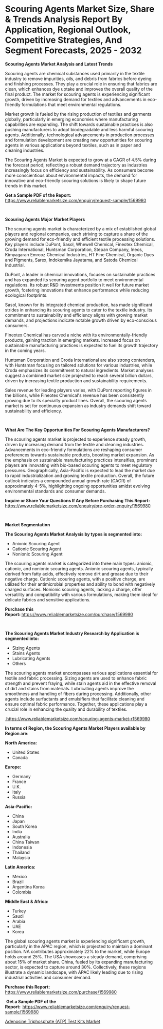 <p><h1>Scouring Agents Market Size, Share & Trends Analysis Report By Application, Regional Outlook, Competitive Strategies, And Segment Forecasts, 2025 - 2032</h1></p><p><strong>Scouring Agents Market Analysis and Latest Trends</strong></p>
<p><p>Scouring agents are chemical substances used primarily in the textile industry to remove impurities, oils, and debris from fabrics before dyeing and finishing processes. They play a crucial role in ensuring that fabrics are clean, which enhances dye uptake and improves the overall quality of the final product. The market for scouring agents is experiencing significant growth, driven by increasing demand for textiles and advancements in eco-friendly formulations that meet environmental regulations.</p><p>Market growth is fueled by the rising production of textiles and garments globally, particularly in emerging economies where manufacturing capabilities are expanding. The shift towards sustainable practices is also pushing manufacturers to adopt biodegradable and less harmful scouring agents. Additionally, technological advancements in production processes and formulation development are creating new opportunities for scouring agents in various applications beyond textiles, such as in paper and cleaning industries.</p><p>The Scouring Agents Market is expected to grow at a CAGR of 4.5% during the forecast period, reflecting a robust demand trajectory as industries increasingly focus on efficiency and sustainability. As consumers become more conscientious about environmental impacts, the demand for innovative and eco-friendly scouring solutions is likely to shape future trends in this market.</p></p>
<p><strong>Get a Sample PDF of the Report:&nbsp;</strong> <a href="https://www.reliablemarketsize.com/enquiry/request-sample/1569980?utm_campaign=3382&utm_medium=2&utm_source=Github&utm_content=ia&utm_term=25032025&utm_id=scouring-agents">https://www.reliablemarketsize.com/enquiry/request-sample/1569980</a></p>
<p>&nbsp;</p>
<p><strong>Scouring Agents Major Market Players</strong></p>
<p><p>The scouring agents market is characterized by a mix of established global players and regional companies, each striving to capture a share of the growing demand for eco-friendly and efficient textile processing solutions. Key players include DuPont, Sasol, Whewell Chemical, Fineotex Chemical, Croda International, Huntsman Corporation, Stepan Company, Ineos, Kimyagaran Emrooz Chemical Industries, HT Fine Chemical, Organic Dyes and Pigments, Sarex, Indokemika Jayatama, and Satoda Chemical Industrial.</p><p>DuPont, a leader in chemical innovations, focuses on sustainable practices and has expanded its scouring agent portfolio to meet environmental regulations. Its robust R&D investments position it well for future market growth, fostering innovations that enhance performance while reducing ecological footprints.</p><p>Sasol, known for its integrated chemical production, has made significant strides in enhancing its scouring agents to cater to the textile industry. Its commitment to sustainability and efficiency aligns with growing market demands, and projections indicate notable growth driven by eco-conscious consumers.</p><p>Fineotex Chemical has carved a niche with its environmentally-friendly products, gaining traction in emerging markets. Increased focus on sustainable manufacturing practices is expected to fuel its growth trajectory in the coming years.</p><p>Huntsman Corporation and Croda International are also strong contenders, with Huntsman focusing on tailored solutions for various industries, while Croda emphasizes its commitment to natural ingredients. Market analyses suggest a combined market size projected to reach several billion dollars, driven by increasing textile production and sustainability requirements.</p><p>Sales revenue for leading players varies, with DuPont reporting figures in the billions, while Fineotex Chemical's revenue has been consistently growing due to its specialty product lines. Overall, the scouring agents market is set for continuous expansion as industry demands shift toward sustainability and efficiency.</p></p>
<p>&nbsp;</p>
<p><strong>What Are The Key Opportunities For Scouring Agents Manufacturers?</strong></p>
<p><p>The scouring agents market is projected to experience steady growth, driven by increasing demand from the textile and cleaning industries. Advancements in eco-friendly formulations are reshaping consumer preferences towards sustainable products, boosting market expansion. As the emphasis on sustainable manufacturing practices intensifies, prominent players are innovating with bio-based scouring agents to meet regulatory pressures. Geographically, Asia-Pacific is expected to lead the market due to rapid industrialization and growing textile production. Overall, the future outlook indicates a compounded annual growth rate (CAGR) of approximately 4-5%, highlighting ongoing opportunities amidst evolving environmental standards and consumer demands.</p></p>
<p><strong>Inquire or Share Your Questions If Any Before Purchasing This Report:</strong> <a href="https://www.reliablemarketsize.com/enquiry/pre-order-enquiry/1569980?utm_campaign=3382&utm_medium=2&utm_source=Github&utm_content=ia&utm_term=25032025&utm_id=scouring-agents">https://www.reliablemarketsize.com/enquiry/pre-order-enquiry/1569980</a></p>
<p>&nbsp;</p>
<p><strong>Market Segmentation</strong></p>
<p><strong>The Scouring Agents Market Analysis by types is segmented into:</strong></p>
<p><ul><li>Anionic Scouring Agent</li><li>Cationic Scouring Agent</li><li>Nonionic Scouring Agent</li></ul></p>
<p><p>The scouring agents market is categorized into three main types: anionic, cationic, and nonionic scouring agents. Anionic scouring agents, typically derived from fatty acids, effectively remove dirt and grease due to their negative charge. Cationic scouring agents, with a positive charge, are utilized for their antimicrobial properties and ability to bond with negatively charged surfaces. Nonionic scouring agents, lacking a charge, offer versatility and compatibility with various formulations, making them ideal for delicate fabrics and sensitive applications.</p></p>
<p><strong>Purchase this Report:&nbsp;</strong><a href="https://www.reliablemarketsize.com/purchase/1569980?utm_campaign=3382&utm_medium=2&utm_source=Github&utm_content=ia&utm_term=25032025&utm_id=scouring-agents">https://www.reliablemarketsize.com/purchase/1569980</a></p>
<p>&nbsp;</p>
<p><strong>The Scouring Agents Market Industry Research by Application is segmented into:</strong></p>
<p><ul><li>Sizing Agents</li><li>Stains Agents</li><li>Lubricating Agents</li><li>Others</li></ul></p>
<p><p>The scouring agents market encompasses various applications essential for textile and fabric processing. Sizing agents are used to enhance fabric strength and prevent fraying, while stain agents aid in the effective removal of dirt and stains from materials. Lubricating agents improve the smoothness and handling of fibers during processing. Additionally, other agents include surfactants and emulsifiers that facilitate cleaning and ensure optimal fabric performance. Together, these applications play a crucial role in enhancing the quality and durability of textiles.</p></p>
<p><a href="https://www.reliablemarketsize.com/scouring-agents-market-r1569980?utm_campaign=3382&utm_medium=2&utm_source=Github&utm_content=ia&utm_term=25032025&utm_id=scouring-agents">&nbsp;https://www.reliablemarketsize.com/scouring-agents-market-r1569980</a></p>
<p><strong>In terms of Region, the Scouring Agents Market Players available by Region are:</strong></p>
<p>
    <p> <strong> North America: </strong>
        <ul>
            <li>United States</li>
            <li>Canada</li>
        </ul>
        </p> 
    <p> <strong> Europe: </strong>
        <ul>
            <li>Germany</li>
            <li>France</li>
            <li>U.K.</li>
            <li>Italy</li>
            <li>Russia</li>
        </ul>
        </p> 
    <p> <strong> Asia-Pacific: </strong>
        <ul>
            <li>China</li>
            <li>Japan</li>
            <li>South Korea</li>
            <li>India</li>
            <li>Australia</li>
            <li>China Taiwan</li>
            <li>Indonesia</li>
            <li>Thailand</li>
            <li>Malaysia</li>
        </ul>
        </p> 
    <p> <strong> Latin America: </strong>
        <ul>
            <li>Mexico</li>
            <li>Brazil</li>
            <li>Argentina Korea</li>
            <li>Colombia</li>
        </ul>
        </p> 
    <p> <strong> Middle East & Africa: </strong>
        <ul>
            <li>Turkey</li>
            <li>Saudi</li>
            <li>Arabia</li>
            <li>UAE</li>
            <li>Korea</li>
        </ul>
    </p>
    </p>
<p><p>The global scouring agents market is experiencing significant growth, particularly in the APAC region, which is projected to maintain a dominant position. NA contributes approximately 22% to the market, while Europe holds around 25%. The USA showcases a steady demand, comprising about 15% of market share. China, fueled by its expanding manufacturing sector, is expected to capture around 30%. Collectively, these regions illustrate a dynamic landscape, with APAC likely leading due to rising industrial activities and consumer demand.</p></p>
<p><strong>Purchase this Report: </strong><a href="https://www.reliablemarketsize.com/purchase/1569980?utm_campaign=3382&utm_medium=2&utm_source=Github&utm_content=ia&utm_term=25032025&utm_id=scouring-agents">https://www.reliablemarketsize.com/purchase/1569980</a></p>
<p>&nbsp;<strong>Get a Sample PDF of the Report:&nbsp;&nbsp;</strong><a href="https://www.reliablemarketsize.com/enquiry/request-sample/1569980?utm_campaign=3382&utm_medium=2&utm_source=Github&utm_content=ia&utm_term=25032025&utm_id=scouring-agents">https://www.reliablemarketsize.com/enquiry/request-sample/1569980</a></p>
<p><strong></strong></p>
<p><p><a href="https://github.com/kalsirollija/Market-Research-Report-List-1/blob/main/adenosine-triphosphate-atp-test-kits-market.md?utm_campaign=3382&utm_medium=2&utm_source=Github&utm_content=ia&utm_term=25032025&utm_id=scouring-agents">Adenosine Triphosphate (ATP) Test Kits Market</a></p></p>
